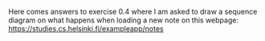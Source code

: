 Here comes answers to exercise 0.4 where I am asked to draw a sequence diagram on what happens when loading a new note on this webpage: https://studies.cs.helsinki.fi/exampleapp/notes
